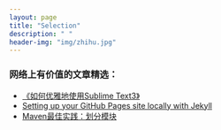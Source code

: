 ```yaml
---
layout: page
title: "Selection"
description: " "
header-img: "img/zhihu.jpg"
---
```


### 网络上有价值的文章精选：

- [《如何优雅地使用Sublime Text3》](http://www.jianshu.com/p/3cb5c6f2421c/)
- [Setting up your GitHub Pages site locally with Jekyll](https://help.github.com/articles/setting-up-your-github-pages-site-locally-with-jekyll/)
- [Maven最佳实践：划分模块](http://juvenshun.iteye.com/blog/305865)

